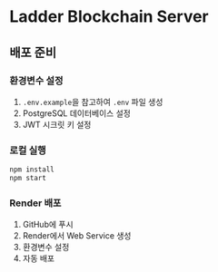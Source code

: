 # Ladder Blockchain Server

## 배포 준비

### 환경변수 설정
1. `.env.example`을 참고하여 `.env` 파일 생성
2. PostgreSQL 데이터베이스 설정
3. JWT 시크릿 키 설정

### 로컬 실행
```bash
npm install
npm start
```

### Render 배포
1. GitHub에 푸시
2. Render에서 Web Service 생성
3. 환경변수 설정
4. 자동 배포
